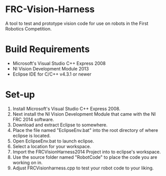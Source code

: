 FRC-Vision-Harness
==================
A tool to test and prototype vision code for use on robots in the First Robotics Competition.

Build Requirements
==================
- Microsoft's Visual Studio C++ Express 2008
- NI Vision Development Module 2013
- Eclipse IDE for C/C++ v4.3.1 or newer
 
Set-up
=====
1. Install Microsoft's Visual Studio C++ Express 2008.
2. Next install the NI Vision Development Module that came with the NI FRC 2014 software.
3. Download and extract Eclipse to somewhere.
4.  Place the file named "EclipseEnv.bat" into the root directory of where eclipse is located.
5. Open EclipseEnv.bat to launch eclipse.
6. Select a location for your workspace.
7. Import the FRCVisionHarness2014 Project into to eclipse's workspace.
8. Use the source folder named "RobotCode" to place the code you are working on in.
9. Adjust FRCVisionharness.cpp to test your robot code to your liking.